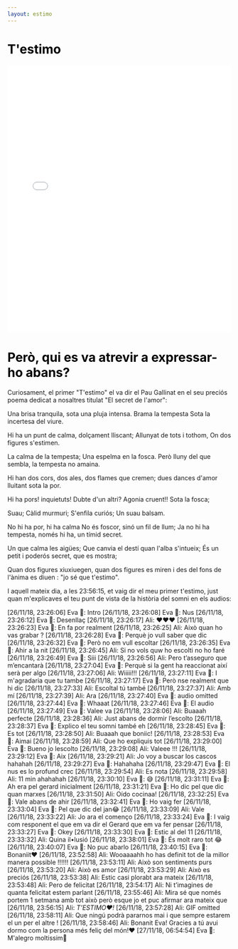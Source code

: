 ```yaml
---
layout: estimo
---
```


# <span style="color: #000000;">T'estimo</span>
<div>
<p>

</p>
<p>
</p>
</div>

<div style="text-align: center; margin: 0 auto;">
  <!-- Replace the following line with your actual graph code -->
  <iframe src="assets/plots/003_Media.html" style="width: 100%; height: 600px; border: none;"></iframe>
</div>





# <span style="color: #000000;">Però, qui es va atrevir a expressar-ho abans?</span>
Curiosament, el primer "T'estimo" el va dir el Pau Gallinat en el seu  preciós poema dedicat a nosaltres titulat "El secret de l'amor":


Una brisa tranquila, sota una pluja intensa. 
Brama la tempesta
Sota la incertesa del viure.
 
Hi ha un punt de calma, dolçament lliscant;
Allunyat de tots i tothom,
On dos figures s'estimen.

La calma de la tempesta;
Una espelma en la fosca.
Però lluny del que sembla, la tempesta no amaina.

Hi han dos cors, dos ales, dos flames que cremen; dues dances d'amor lluitant sota la por.

Hi ha pors! inquietuts!
Dubte d'un altri?
Agonia cruent!!
Sota la fosca;

Suau;
Càlid murmuri;
S'enfila curiós;
Un suau balsam.

No hi ha por, hi ha calma
No és foscor, sinó un fil de llum;
Ja no hi ha tempesta, només hi ha,
 un tímid secret.

Un que calma les aigües;
Que canvia el destí
quan l'alba s'intueix;
És un petit i poderós secret, que es mostra;

Quan dos figures xiuxiuegen, quan dos figures es miren i des del fons de l'ànima es diuen :
"jo sé que t'estimo".


I aquell mateix dia, a les 23:56:15, et vaig dir el meu primer t'estimo, just quan m'explicaves el teu punt de vista de la història del somni en els audios:

[26/11/18, 23:26:06] Eva 🌸: Intro
[26/11/18, 23:26:08] Eva 🌸: Nus
[26/11/18, 23:26:12] Eva 🌸: Desenllaç
[26/11/18, 23:26:17] Ali: ♥️♥️♥️
[26/11/18, 23:26:23] Eva 🌸: En fa por realment
[26/11/18, 23:26:25] Ali: Això quan ho vas grabar ?
[26/11/18, 23:26:28] Eva 🌸: Perquè jo vull saber que dic
[26/11/18, 23:26:32] Eva 🌸: Però no em vull escoltar
[26/11/18, 23:26:35] Eva 🌸: Ahir a la nit
[26/11/18, 23:26:45] Ali: Si no vols quw ho escolti no ho faré
[26/11/18, 23:26:49] Eva 🌸: Siii
[26/11/18, 23:26:56] Ali: Pero t’asseguro que m’encantarà
[26/11/18, 23:27:04] Eva 🌸: Perquè si la gent ha reaccionat així serà per algo
[26/11/18, 23:27:06] Ali: Wiiiii!!!
[26/11/18, 23:27:11] Eva 🌸: I m'agradaria que tu tambe
[26/11/18, 23:27:17] Eva 🌸: Però nse realment que hi dic
[26/11/18, 23:27:33] Ali: Escoltal tú també
[26/11/18, 23:27:37] Ali: Amb mí
[26/11/18, 23:27:39] Ali: Ara
[26/11/18, 23:27:40] Eva 🌸: audio omitted
[26/11/18, 23:27:44] Eva 🌸: Whaaat
[26/11/18, 23:27:46] Eva 🌸: El audio
[26/11/18, 23:27:49] Eva 🌸: Valee va
[26/11/18, 23:28:06] Ali: Buaaah perfecte
[26/11/18, 23:28:36] Ali: Just abans de dormir l’escolto
[26/11/18, 23:28:37] Eva 🌸: Explico el teu somni també eh
[26/11/18, 23:28:45] Eva 🌸: Es tot
[26/11/18, 23:28:50] Ali: Buaaah que boniic!
[26/11/18, 23:28:53] Eva 🌸: Aimai
[26/11/18, 23:28:59] Ali: Que ho expliquis tot
[26/11/18, 23:29:00] Eva 🌸: Bueno jo lescolto
[26/11/18, 23:29:08] Ali: Valeee !!!
[26/11/18, 23:29:12] Eva 🌸: Aix
[26/11/18, 23:29:21] Ali: Jo voy a buscar los cascos hahahah
[26/11/18, 23:29:27] Eva 🌸: Hahahaha
[26/11/18, 23:29:47] Eva 🌸: El nus es lo profund crec
[26/11/18, 23:29:54] Ali: Es nota
[26/11/18, 23:29:58] Ali: 11 min ahahahah
[26/11/18, 23:30:10] Eva 🌸: 😅
[26/11/18, 23:31:11] Eva 🌸: Ah era pel gerard inicialment
[26/11/18, 23:31:21] Eva 🌸: Ho dic pel que dic quan marxes
[26/11/18, 23:31:50] Ali: Oído cocinaa!
[26/11/18, 23:32:25] Eva 🌸: Vale abans de ahir
[26/11/18, 23:32:41] Eva 🌸: Ho vaig fer
[26/11/18, 23:33:04] Eva 🌸: Pel que dic del jan😂
[26/11/18, 23:33:09] Ali: Vale
[26/11/18, 23:33:22] Ali: Jo ara el començo
[26/11/18, 23:33:24] Eva 🌸: I vaig com responent el que em va dir el Gerard que em va fer pensar
[26/11/18, 23:33:27] Eva 🌸: Okey
[26/11/18, 23:33:30] Eva 🌸: Estic al del 11
[26/11/18, 23:33:32] Ali: Quina il•lusió
[26/11/18, 23:38:01] Eva 🌸: És molt raro tot 😂
[26/11/18, 23:40:07] Eva 🌸: No puc abarlo
[26/11/18, 23:40:15] Eva 🌸: Bonaniit♥️
[26/11/18, 23:52:58] Ali: Wooaaaahh ho has definit tot de la millor manera possible !!!!!!
[26/11/18, 23:53:11] Ali: Això son sentiments purs
[26/11/18, 23:53:20] Ali: Això es amor
[26/11/18, 23:53:29] Ali: Això es preciós
[26/11/18, 23:53:38] Ali: Estic casi plorabt ara mateix
[26/11/18, 23:53:48] Ali: Pero de felicitat
[26/11/18, 23:54:17] Ali: Ni t’imagines de quanta felicitat estem parlant
[26/11/18, 23:55:46] Ali: Mira sé que només portem 1 setmana amb tot això però esque jo et puc afirmar ara mateix que
[26/11/18, 23:56:15] Ali: *T’ESTIMO♥️!*
[26/11/18, 23:57:28] Ali: GIF omitted
[26/11/18, 23:58:11] Ali: Que ningú podrà pararnos mai i que sempre estarem el un per el altre !
[26/11/18, 23:58:46] Ali: Bonanit Eva! Gracies a tú avui dormo com la persona més feliç del món!♥️
[27/11/18, 06:54:54] Eva 🌸: M'alegro moltissim🙈
